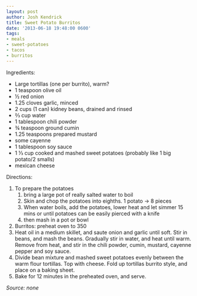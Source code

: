 ```yaml
---
layout: post
author: Josh Kendrick
title: Sweet Potato Burritos
date: '2013-06-18 19:48:00 0600'
tags:
- meals
- sweet-potatoes
- tacos
- burritos
---
```


Ingredients:
* Large tortillas (one per burrito), warm?
* 1 teaspoon olive oil
* ½ red onion
* 1.25 cloves garlic, minced
* 2 cups (1 can) kidney beans, drained and rinsed
* ⅔ cup water
* 1 tablespoon chili powder
* ¾ teaspoon ground cumin
* 1.25 teaspoons prepared mustard
* some cayenne
* 1 tablespoon soy sauce
* 1 ⅓ cup cooked and mashed sweet potatoes (probably like 1 big potato/2 smalls)
* mexican cheese

Directions:
1. To prepare the potatoes
   1. bring a large pot of really salted water to boil
   2. Skin and chop the potatoes into eighths. 1 potato -> 8 pieces
   3. When water boils, add the potatoes, lower heat and let simmer 15 mins or until potatoes can be easily pierced with a knife
   4. then mash in a pot or bowl
1. Burritos: preheat oven to 350
2. Heat oil in a medium skillet, and saute onion and garlic until soft. Stir in beans, and mash the beans. Gradually stir in water, and heat until warm. Remove from heat, and stir in the chili powder, cumin, mustard, cayenne pepper and soy sauce.
3. Divide bean mixture and mashed sweet potatoes evenly between the warm flour tortillas. Top with cheese. Fold up tortillas burrito style, and place on a baking sheet.
4. Bake for 12 minutes in the preheated oven, and serve.

*Source: none*